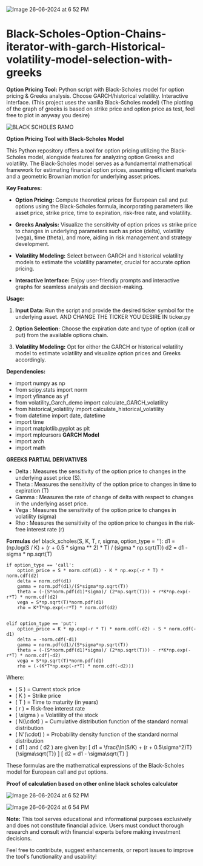 ![Image 26-06-2024 at 6 52 PM](https://github.com/Ged0x/Black-Scholes-Option-Chains-iterator-with-garch-Hisotrical-volatility-model-selection-with-greeks/assets/143278786/482f12e6-8ec5-43da-b496-33d4af5cf412)
# Black-Scholes-Option-Chains-iterator-with-garch-Historical-volatility-model-selection-with-greeks
**Option Pricing Tool:** Python script with Black-Scholes model for option pricing &amp; Greeks analysis. Choose GARCH/historical volatility. Interactive interface. (This project uses the vanilla Black-Scholes model) (The plotting of the graph of greeks is based on strike price and option price as test, feel free to plot in anyway you desire)


 ![BLACK SCHOLES RAMO](https://github.com/Ged0x/Black-Scholes-Option-Chains-iterator-with-garch-Hisotrical-volatility-model-selection-with-greeks/assets/143278786/1f051d3d-0adb-4f43-a558-0891dbfd8217)


**Option Pricing Tool with Black-Scholes Model**

This Python repository offers a tool for option pricing utilizing the Black-Scholes model, alongside features for analyzing option Greeks and volatility. The Black-Scholes model serves as a fundamental mathematical framework for estimating financial option prices, assuming efficient markets and a geometric Brownian motion for underlying asset prices.

**Key Features:**

- **Option Pricing:** Compute theoretical prices for European call and put options using the Black-Scholes formula, incorporating parameters like asset price, strike price, time to expiration, risk-free rate, and volatility.
  
- **Greeks Analysis:** Visualize the sensitivity of option prices vs strike price to changes in underlying parameters such as price (delta), volatility (vega), time (theta), and more, aiding in risk management and strategy development.

- **Volatility Modeling:** Select between GARCH and historical volatility models to estimate the volatility parameter, crucial for accurate option pricing.

- **Interactive Interface:** Enjoy user-friendly prompts and interactive graphs for seamless analysis and decision-making.

**Usage:**

1. **Input Data:** Run the script and provide the desired ticker symbol for the underlying asset. AND CHANGE THE TICKER YOU DESIRE IN ticker.py
  
2. **Option Selection:** Choose the expiration date and type of option (call or put) from the available options chain.
  
3. **Volatility Modeling:** Opt for either the GARCH or historical volatility model to estimate volatility and visualize option prices and Greeks accordingly.

**Dependencies:**
- import numpy as np
- from scipy.stats import norm
- import yfinance as yf
- from volatility_Garch_demo import calculate_GARCH_volatility
- from historical_volatility import calculate_historical_volatility
- from datetime import date, datetime
- import time
- import matplotlib.pyplot as plt
- import mplcursors
**GARCH Model**
- import arch
- import math



**GREEKS PARTIAL DERIVATIVES**

- Delta : Measures the sensitivity of the option price to changes in the underlying asset price (S).
- Theta : Measures the sensitivity of the option price to changes in time to expiration (T)
- Gamma : Measures the rate of change of delta with respect to changes in the underlying asset price.
- Vega :  Measures the sensitivity of the option price to changes in volatility (sigma)
- Rho : Measures the sensitivity of the option price to changes in the risk-free interest rate (r)

**Formulas**
def black_scholes(S, K, T, r, sigma, option_type = ''):
    d1 = (np.log(S / K) + (r + 0.5 * sigma ** 2) * T) / (sigma * np.sqrt(T))
    d2 = d1 - sigma * np.sqrt(T)
    
    if option_type == 'call':
        option_price = S * norm.cdf(d1) - K * np.exp(-r * T) * norm.cdf(d2)
        delta = norm.cdf(d1)
        gamma = norm.pdf(d1)/(S*sigma*np.sqrt(T))
        theta = (-(S*norm.pdf(d1)*sigma)/ (2*np.sqrt(T))) + r*K*np.exp(-r*T) * norm.cdf(d2)
        vega = S*np.sqrt(T)*norm.pdf(d1)
        rho = K*T*np.exp(-r*T) * norm.cdf(d2)


    elif option_type == 'put':
        option_price = K * np.exp(-r * T) * norm.cdf(-d2) - S * norm.cdf(-d1)
        delta = -norm.cdf(-d1)
        gamma = norm.pdf(d1)/(S*sigma*np.sqrt(T))
        theta = (-(S*norm.pdf(d1)*sigma)/ (2*np.sqrt(T))) - r*K*np.exp(-r*T) * norm.cdf(-d2)
        vega = S*np.sqrt(T)*norm.pdf(d1)
        rho = (-(K*T*np.exp(-r*T) * norm.cdf(-d2)))



Where:
- \( S \) = Current stock price
- \( K \) = Strike price
- \( T \) = Time to maturity (in years)
- \( r \) = Risk-free interest rate
- \( \sigma \) = Volatility of the stock
- \( N(\cdot) \) = Cumulative distribution function of the standard normal distribution
- \( N'(\cdot) \) = Probability density function of the standard normal distribution
- \( d1 \) and \( d2 \) are given by:
  \[
  d1 = \frac{\ln(S/K) + (r + 0.5\sigma^2)T}{\sigma\sqrt{T}}
  \]
  \[
  d2 = d1 - \sigma\sqrt{T}
  \]

These formulas are the mathematical expressions of the Black-Scholes model for European call and put options.


**Proof of calculation based on other online black scholes calculator**

![Image 26-06-2024 at 6 52 PM](https://github.com/Ged0x/Black-Scholes-Option-Chains-iterator-with-garch-Hisotrical-volatility-model-selection-with-greeks/assets/143278786/7f48fd63-bed1-45d5-889e-807b08d3a344)


![Image 26-06-2024 at 6 54 PM](https://github.com/Ged0x/Black-Scholes-Option-Chains-iterator-with-garch-Hisotrical-volatility-model-selection-with-greeks/assets/143278786/c8298a56-8516-4b6a-a8c6-a54e8d8ed791)




**Note:** This tool serves educational and informational purposes exclusively and does not constitute financial advice. Users must conduct thorough research and consult with financial experts before making investment decisions.

Feel free to contribute, suggest enhancements, or report issues to improve the tool's functionality and usability!

